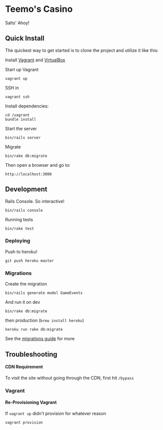 # Teemo's Casino

Salts' Ahoy!

## Quick Install
  The quickest way to get started is to clone the project and utilize it like this:

  Install [Vagrant](http://downloads.vagrantup.com) and [VirtualBox](https://www.virtualbox.org/wiki/Downloads)

  Start up Vagrant

    vagrant up

  SSH in

    vagrant ssh

  Install dependencies:

    cd /vagrant
    bundle install

  Start the server

    bin/rails server

  Migrate

    bin/rake db:migrate

  Then open a browser and go to:

    http://localhost:3000

## Development

  Rails Console. So interactive!

    bin/rails console

  Running tests

    bin/rake test

### Deploying

Push to heroku!

    git push heroku master

### Migrations

Create the migration

    bin/rails generate model GameEvents

And run it on dev

    bin/rake db:migrate

then production (`brew install heroku`)

    heroku run rake db:migrate

See the [migrations guide](http://guides.rubyonrails.org/migrations.html) for more

## Troubleshooting

#### CDN Requirement

  To visit the site without going through the CDN, first hit `/bypass`

### Vagrant

#### Re-Provisioning Vagrant

  If `vagrant up` didn't provision for whatever reason

    vagrant provision


